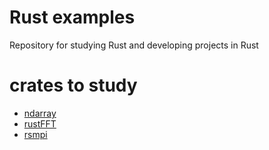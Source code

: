 # Rust examples
Repository for studying Rust and developing projects in Rust

# crates to study
* [ndarray](./docs/ndarray.md)
* [rustFFT](./docs/rustFFT.md)
* [rsmpi](./docs/rsmpi.md)
<!-- * [TensorFlow](./docs/tensorflow.md) -->
<!-- * [ndarray_linalg](#ndarray_linalg) -->

